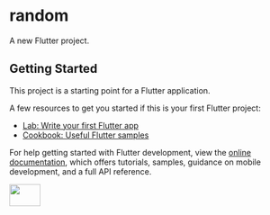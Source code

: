 # random

A new Flutter project.

## Getting Started

This project is a starting point for a Flutter application.

A few resources to get you started if this is your first Flutter project:

- [Lab: Write your first Flutter app](https://docs.flutter.dev/get-started/codelab)
- [Cookbook: Useful Flutter samples](https://docs.flutter.dev/cookbook)

For help getting started with Flutter development, view the
[online documentation](https://docs.flutter.dev/), which offers tutorials,
samples, guidance on mobile development, and a full API reference.




<p>

<img src="https://user-images.githubusercontent.com/117918175/233172416-ea766e99-d640-46c6-95ae-b6ad13e20541.png" height="10%" width ="33%" >

</p>
